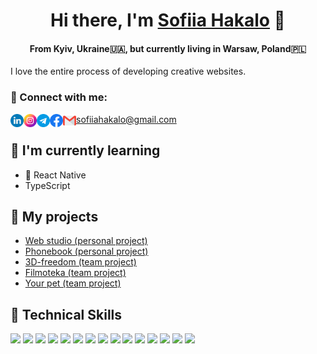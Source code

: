 <h1 align="center">
Hi there, I'm <a href="https://github.com/sofiagakalo1" target="_blank" rel="noreferrer">Sofiia Hakalo</a> 👋
</h1>

<h4 align="center">From Kyiv, Ukraine🇺🇦, but currently living in Warsaw, Poland🇵🇱</h4>

I love the entire process of developing creative websites.

### 🤝 Connect with me:

<a href="https://www.linkedin.com/in/sofiia-hakalo/"><img align="left" src="./images/linkedin.png" alt="Sofiia Hakalo | LinkedIn" width="21px"/></a>
<a href="https://www.instagram.com/sofia.hakalo/"><img align="left" src="./images/instagram.png" alt="Sofiia Hakalo | Instagram" width="21px"/></a>
<a href="https://t.me/sofiia_hakalo"><img align="left" src="./images/telegram.png" alt="Sofiia Hakalo | Facebook" width="21px"/></a>
<a href="https://www.facebook.com/profile.php?id=100005136528876"><img align="left" src="./images/facebook.png" alt="Sofiia Hakalo | Telegram" width="21px"/></a>
 
 <a href="mailto:sofiiahakalo@gmail.com"><img align="left" src="./images/gmail.png" alt="Sofiia Hakalo | Email" width="21px"/>sofiiahakalo@gmail.com</a>

## 🌱 I'm currently learning

- 📱 React Native
- TypeScript 

## 💪 My projects

- <a href="https://github.com/sofiagakalo1/goit-markup-hw-08">Web studio (personal project)</a>
- <a href="https://github.com/sofiagakalo1/phonebook">Phonebook (personal project)</a>
- <a href="https://github.com/sofiagakalo1/3d-freedom-group11">3D-freedom (team project)</a>
- <a href="https://github.com/sofiagakalo1/filmoteka-by-10x">Filmoteka (team project)</a>
- <a href="https://github.com/sofiagakalo1/purrfect-match-frontend">Your pet (team project)</a>

## 💼 Technical Skills

![](https://img.shields.io/badge/HTML5-E34F26?style=for-the-badge&logo=html5&logoColor=white)
![](https://img.shields.io/badge/CSS3-1572B6?style=for-the-badge&logo=css3&logoColor=white)
![](https://img.shields.io/badge/Sass-CC6699?style=for-the-badge&logo=sass&logoColor=white)
![](https://img.shields.io/badge/JavaScript-323330?style=for-the-badge&logo=javascript&logoColor=F7DF1E)
![](https://img.shields.io/badge/Node.js-43853D?style=for-the-badge&logo=node.js&logoColor=white)
![](https://img.shields.io/badge/React-20232A?style=for-the-badge&logo=react&logoColor=61DAFB)
![](https://img.shields.io/badge/React_Native-20232A?style=for-the-badge&logo=react&logoColor=61DAFB)
![](https://img.shields.io/badge/React_Router-CA4245?style=for-the-badge&logo=react-router&logoColor=white)
![](https://img.shields.io/badge/Redux-593D88?style=for-the-badge&logo=redux&logoColor=white)
![](https://img.shields.io/badge/styled--components-DB7093?style=for-the-badge&logo=styled-components&logoColor=white)
![](https://img.shields.io/badge/Express.js-404D59?style=for-the-badge)
![](https://img.shields.io/badge/MongoDB-4EA94B?style=for-the-badge&logo=mongodb&logoColor=white)
![](https://img.shields.io/badge/Figma-F24E1E?style=for-the-badge&logo=figma&logoColor=white)
![](https://img.shields.io/badge/GitHub-100000?style=for-the-badge&logo=github&logoColor=white)
![](https://img.shields.io/badge/GIT-E44C30?style=for-the-badge&logo=git&logoColor=white)
